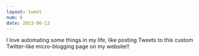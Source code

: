 ```yaml
---
layout: tweet
num: 6
date: 2023-06-12
---
```


I love automating some things in my life, like posting Tweets to this custom Twitter-like micro-blogging page on my website!!
